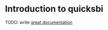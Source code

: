 # Introduction to quicksbi

TODO: write [great documentation](http://jacobian.org/writing/great-documentation/what-to-write/)
